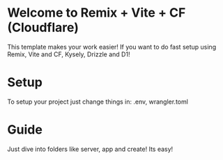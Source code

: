 # Welcome to Remix + Vite + CF (Cloudflare)

This template makes your work easier! If you want to do fast setup using Remix, Vite and CF, Kysely, Drizzle and D1!

# Setup

To setup your project just change things in:
.env, wrangler.toml

# Guide

Just dive into folders like server, app and create! Its easy!
